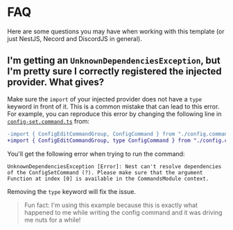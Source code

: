 # FAQ

Here are some questions you may have when working with this template (or just NestJS, Necord and DiscordJS in general).

## I'm getting an `UnknownDependenciesException`, but I'm pretty sure I correctly registered the injected provider. What gives?

Make sure the `import` of your injected provider does not have a `type` keyword in front of it. 
This is a common mistake that can lead to this error.
For example, you can reproduce this error by changing the following line in [`config-set.command.ts`](../src/commands/handlers/config/config-set.command.ts) from:

```diff
-import { ConfigEditCommandGroup, ConfigCommand } from "./config.command";
+import { ConfigEditCommandGroup, type ConfigCommand } from "./config.command";
```

You'll get the following error when trying to run the command:

```
UnknownDependenciesException [Error]: Nest can't resolve dependencies of the ConfigSetCommand (?). Please make sure that the argument Function at index [0] is available in the CommandsModule context.
```

Removing the `type` keyword will fix the issue.

> Fun fact: I'm using this example because this is exactly what happened to me while writing the config command and it was driving me nuts for a while!
